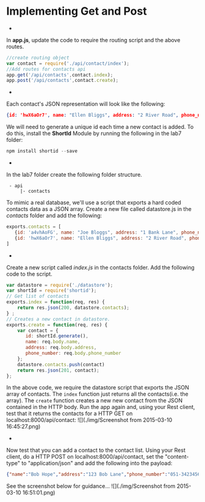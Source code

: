 # Implementing Get and Post

* 
In **app.js**, update the code to require the routing script and the above routes.  
```javascript
//create routing object
var contact = require('./api/contact/index');
//Add routes for contacts api
app.get('/api/contacts',contact.index);
app.post('/api/contacts',contact.create);
```
* 
Each contact's JSON representation will look like the following: 
```json
{id: 'hwX6aOr7', name: "Ellen Bliggs", address: "2 River Road", phone_number: "051-123457"}
```
We will need to generate a unique id each time a new contact is added. To do this, install the **ShortId** Module by running the following in the lab7 folder:  
```javascript
npm install shortid --save
```
* 
In the lab7 folder create the following folder structure.
```
 - api  
     |- contacts
```
To mimic a real database, we'll use a script that exports a hard coded contacts data as a JSON array. Create a new file called datastore.js in the *contacts* folder and add the following:
```javascript
exports.contacts = [ 
   {id: 'a4vhAoFG', name: "Joe Bloggs", address: "1 Bank Lane", phone_number: "051-123456 "},
   {id: 'hwX6aOr7', name: "Ellen Bliggs", address: "2 River Road", phone_number: "051-123457"}
]
```
* 
Create a new script called *index.js* in the contacts folder. Add the following code to the script.
```javascript
var datastore = require('./datastore');
var shortId = require('shortid');
// Get list of contacts
exports.index = function(req, res) {
    return res.json(200, datastore.contacts);
} ;
// Creates a new contact in datastore.
exports.create = function(req, res) {
    var contact = {
       id: shortId.generate(),
       name: req.body.name,
       address: req.body.address,
       phone_number: req.body.phone_number 
    };
    datastore.contacts.push(contact)
    return res.json(201, contact);
};
```
In the above code, we require the datastore script that exports the JSON array of contacts. The ``index`` function just returns all the contacts(i.e. the array). The ``create`` function creates a new new contact from the JSON contained in the HTTP body. Run the app again and, using your Rest client, test that it returns the contacts for a HTTP GET on localhost:8000/api/contact:
![](./img/Screenshot from 2015-03-10 16:45:27.png)

* 
Now test that you can add a contact to the contact list. Using your Rest client, do a HTTP POST on localhost:8000/api/contact, set the "content-type" to "application/json" and add the following into the payload:
```json
{"name":"Bob Hope","address":"123 Bob Lane","phone_number":"051-3423456 "}
```
See the screenshot below for guidance...
![](./img/Screenshot from 2015-03-10 16:51:01.png)

